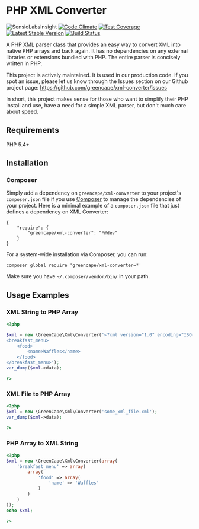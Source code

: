 # PHP XML Converter

![SensioLabsInsight](https://insight.sensiolabs.com/projects/9b90d379-ddf0-445a-8a49-7524342de87f/mini.png)
[![Code Climate](https://codeclimate.com/github/GreenCape/xml-converter/badges/gpa.svg)](https://codeclimate.com/github/GreenCape/xml-converter)
[![Test Coverage](https://codeclimate.com/github/GreenCape/xml-converter/badges/coverage.svg)](https://codeclimate.com/github/GreenCape/xml-converter/coverage)
[![Latest Stable Version](https://poser.pugx.org/greencape/xml-converter/v/stable.png)](https://packagist.org/packages/greencape/xml-converter)
[![Build Status](https://api.travis-ci.org/GreenCape/xml-converter.svg?branch=master)](https://travis-ci.org/greencape/xml-converter)

A PHP XML parser class that provides an easy way to convert XML into native PHP
arrays and back again. It has no dependencies on any external libraries or
extensions bundled with PHP. The entire parser is concisely written in PHP.

This project is actively maintained. It is used in our production code. If you
spot an issue, please let us know through the Issues section on our Github
project page: https://github.com/greencape/xml-converter/issues

In short, this project makes sense for those who want to simplify their PHP
install and use, have a need for a simple XML parser, but don't much care
about speed.

## Requirements

PHP 5.4+

## Installation

### Composer

Simply add a dependency on `greencape/xml-converter` to your project's `composer.json` file if you use
[Composer](http://getcomposer.org/) to manage the dependencies of your project. Here is a minimal example of a
`composer.json` file that just defines a dependency on XML Converter:

    {
        "require": {
            "greencape/xml-converter": "*@dev"
        }
    }

For a system-wide installation via Composer, you can run:

    composer global require 'greencape/xml-converter=*'

Make sure you have `~/.composer/vendor/bin/` in your path.

## Usage Examples

### XML String to PHP Array

```php
<?php

$xml = new \GreenCape\Xml\Converter('<?xml version="1.0" encoding="ISO-8859-1"?>
<breakfast_menu>
	<food>
		<name>Waffles</name>
	</food>
</breakfast_menu>');
var_dump($xml->data);

?>
```

### XML File to PHP Array

```php
<?php
$xml = new \GreenCape\Xml\Converter('some_xml_file.xml');
var_dump($xml->data);

?>
```

### PHP Array to XML String

```php
<?php
$xml = new \GreenCape\Xml\Converter(array(
	'breakfast_menu' => array(
		array(
			'food' => array(
				'name' => 'Waffles'
			)
		)
	)
));
echo $xml;

?>
```
